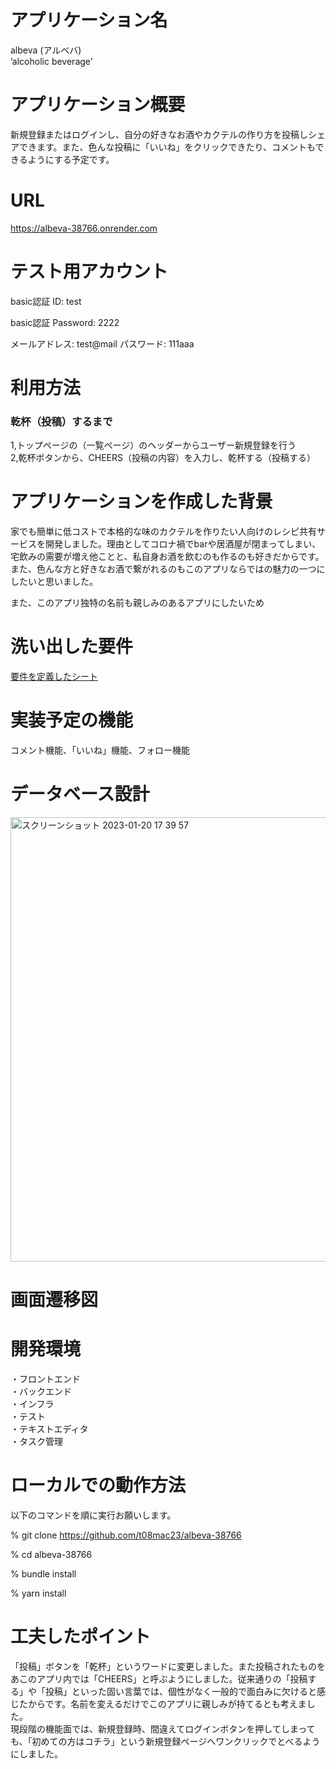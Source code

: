 # アプリケーション名  
albeva (アルベバ)  
’alcoholic beverage’  


# アプリケーション概要  
新規登録またはログインし、自分の好きなお酒やカクテルの作り方を投稿しシェアできます。また、色んな投稿に「いいね」をクリックできたり、コメントもできるようにする予定です。  


# URL  
https://albeva-38766.onrender.com  


# テスト用アカウント  
basic認証 ID:  test  

basic認証 Password:  2222  

メールアドレス:  test@mail
パスワード:  111aaa


# 利用方法  

### 乾杯（投稿）するまで  
1,トップページの（一覧ページ）のヘッダーからユーザー新規登録を行う  
2,乾杯ボタンから、CHEERS（投稿の内容）を入力し、乾杯する（投稿する）  


# アプリケーションを作成した背景  

家でも簡単に低コストで本格的な味のカクテルを作りたい人向けのレシピ共有サービスを開発しました。理由としてコロナ禍でbarや居酒屋が閉まってしまい、宅飲みの需要が増え他ことと、私自身お酒を飲むのも作るのも好きだからです。また、色んな方と好きなお酒で繋がれるのもこのアプリならではの魅力の一つにしたいと思いました。  

また、このアプリ独特の名前も親しみのあるアプリにしたいため
# 洗い出した要件　  

[要件を定義したシート](https://docs.google.com/spreadsheets/d/1-k_UBMNJ6-_wT2_XmMVfI-Euuca0Lx0bzk_JvgNLELs/edit#gid=1247154864)  


# 実装予定の機能  

コメント機能、「いいね」機能、フォロー機能  


# データベース設計  
<img width="711" alt="スクリーンショット 2023-01-20 17 39 57" src="https://user-images.githubusercontent.com/118711928/213912438-fd0c7d14-d815-41da-b418-566a769e0125.png">

# 画面遷移図  


# 開発環境  

・フロントエンド  
・バックエンド  
・インフラ  
・テスト  
・テキストエディタ  
・タスク管理  


# ローカルでの動作方法  

以下のコマンドを順に実行お願いします。  

% git clone https://github.com/t08mac23/albeva-38766  

% cd albeva-38766  

% bundle install  

% yarn install  


# 工夫したポイント  
「投稿」ボタンを「乾杯」というワードに変更しました。また投稿されたものをあこのアプリ内では「CHEERS」と呼ぶようにしました。従来通りの「投稿する」や「投稿」といった固い言葉では、個性がなく一般的で面白みに欠けると感じたからです。名前を変えるだけでこのアプリに親しみが持てるとも考えました。  
現段階の機能面では、新規登録時、間違えてログインボタンを押してしまっても、「初めての方はコチラ」という新規登録ページへワンクリックでとべるようにしました。  
